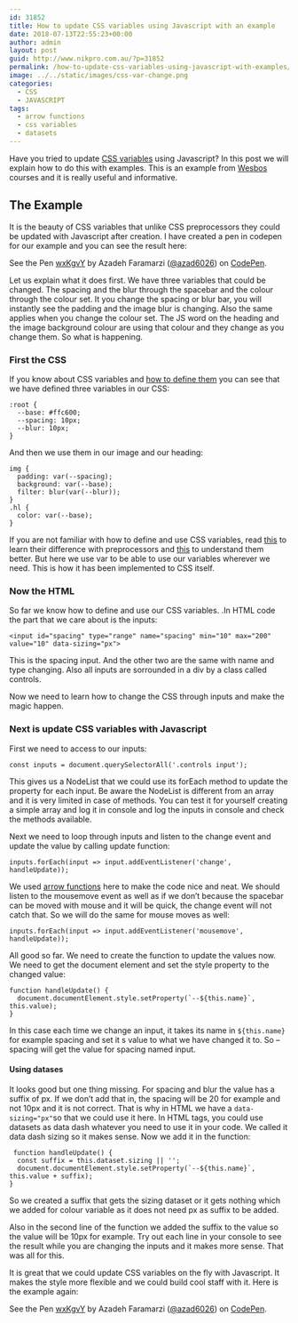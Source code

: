 ```yaml
---
id: 31852
title: How to update CSS variables using Javascript with an example
date: 2018-07-13T22:55:23+00:00
author: admin
layout: post
guid: http://www.nikpro.com.au/?p=31852
permalink: /how-to-update-css-variables-using-javascript-with-examples/
image: ../../static/images/css-var-change.png
categories:
  - CSS
  - JAVASCRIPT
tags:
  - arrow functions
  - css variables
  - datasets
---
```

Have you tried to update [CSS variables](http://www.nikpro.com.au/what-are-css-variables-and-their-differences-with-css-preprocessors/) using Javascript? In this post we will explain how to do this with examples. This is an example from <a href="http://www.wesbos.com" target="_blank" rel="noopener noreferrer">Wesbos</a> courses and it is really useful and informative.

## The Example

It is the beauty of CSS variables that unlike CSS preprocessors they could be updated with Javascript after creation. I have created a pen in codepen for our example and you can see the result here:

<p class="codepen" data-height="265" data-theme-id="0" data-slug-hash="wxKgvY" data-default-tab="css,result" data-user="azad6026" data-embed-version="2" data-pen-title="wxKgvY">
  See the Pen <a href="https://codepen.io/azad6026/pen/wxKgvY/">wxKgvY</a> by Azadeh Faramarzi (<a href="https://codepen.io/azad6026">@azad6026</a>) on <a href="https://codepen.io">CodePen</a>.
</p>



Let us explain what it does first. We have three variables that could be changed. The spacing and the blur through the spacebar and the colour through the colour set. It you change the spacing or blur bar, you will instantly see the padding and the image blur is changing. Also the same applies when you change the colour set. The JS word on the heading and the image background colour are using that colour and they change as you change them. So what is happening.

### First the CSS

If you know about CSS variables and <a href="http://www.nikpro.com.au/what-are-css-variables-and-their-differences-with-css-preprocessors/" target="_blank" rel="noopener noreferrer">how to define them</a> you can see that we have defined three variables in our CSS:

`:root {`  
`  --base: #ffc600;`  
`  --spacing: 10px;`  
`  --blur: 10px;`  
`}`

And then we use them in our image and our heading:

`img {`  
`  padding: var(--spacing);`  
`  background: var(--base);`  
`  filter: blur(var(--blur));`  
`}`  
`.hl {`  
`  color: var(--base);`  
`}`

If you are not familiar with how to define and use CSS variables, read <a href="http://www.nikpro.com.au/what-are-css-variables-and-their-differences-with-css-preprocessors/" target="_blank" rel="noopener noreferrer">this</a> to learn their difference with preprocessors and <a href="https://developer.mozilla.org/en-US/docs/Web/CSS/Using_CSS_variables" target="_blank" rel="noopener noreferrer">this</a> to understand them better. But here we use var to be able to use our variables wherever we need. This is how it has been implemented to CSS itself.

### Now the HTML

So far we know how to define and use our CSS variables. .In HTML code the part that we care about is the inputs:

`<input id="spacing" type="range" name="spacing" min="10" max="200" value="10" data-sizing="px">`

This is the spacing input. And the other two are the same with name and type changing. Also all inputs are sorrounded in a div by a class called controls.

Now we need to learn how to change the CSS through inputs and make the magic happen.

### Next is update CSS variables with Javascript 

First we need to access to our inputs:

`const inputs = document.querySelectorAll('.controls input');`

This gives us a NodeList that we could use its forEach method to update the property for each input. Be aware the NodeList is different from an array and it is very limited in case of methods. You can test it for yourself creating a simple array and log it in console and log the inputs in console and check the methods available.

Next we need to loop through inputs and listen to the change event and update the value by calling update function:

`inputs.forEach(input => input.addEventListener('change', handleUpdate));`

We used <a href="http://www.nikpro.com.au/all-you-need-to-know-about-arrow-functions-in-javascript/" target="_blank" rel="noopener noreferrer">arrow functions</a> here to make the code nice and neat. We should listen to the mousemove event as well as if we don&#8217;t because the spacebar can be moved with mouse and it will be quick, the change event will not catch that. So we will do the same for mouse moves as well:

`inputs.forEach(input => input.addEventListener('mousemove', handleUpdate));`

All good so far. We need to create the function to update the values now. We need to get the document element and set the style property to the changed value:

`function handleUpdate() {`  
``  document.documentElement.style.setProperty(`--${this.name}`, this.value);``  
`}`

In this case each time we change an input, it takes its name in `${this.name} `for example spacing and set it s value to what we have changed it to. So &#8211;spacing will get the value for spacing named input.

#### Using datases

It looks good but one thing missing. For spacing and blur the value has a suffix of px. If we don&#8217;t add that in, the spacing will be 20 for example and not 10px and it is not correct. That is why in HTML we have a `data-sizing="px"`so that we could use it here. In HTML tags, you could use datasets as data dash whatever you need to use it in your code. We called it data dash sizing so it makes sense. Now we add it in the function:

` function handleUpdate() {`  
`  const suffix = this.dataset.sizing || '';`  
``  document.documentElement.style.setProperty(`--${this.name}`, this.value + suffix);``  
`}`

So we created a suffix that gets the sizing dataset or it gets nothing which we added for colour variable as it does not need px as suffix to be added.

Also in the second line of the function we added the suffix to the value so the value will be 10px for example. Try out each line in your console to see the result while you are changing the inputs and it makes more sense. That was all for this. 

It is great that we could update CSS variables on the fly with Javascript. It makes the style more flexible and we could build cool staff with it. Here is the example again:

<p class="codepen" data-height="265" data-theme-id="0" data-slug-hash="wxKgvY" data-default-tab="css,result" data-user="azad6026" data-embed-version="2" data-pen-title="wxKgvY">
  See the Pen <a href="https://codepen.io/azad6026/pen/wxKgvY/">wxKgvY</a> by Azadeh Faramarzi (<a href="https://codepen.io/azad6026">@azad6026</a>) on <a href="https://codepen.io">CodePen</a>.
</p>
